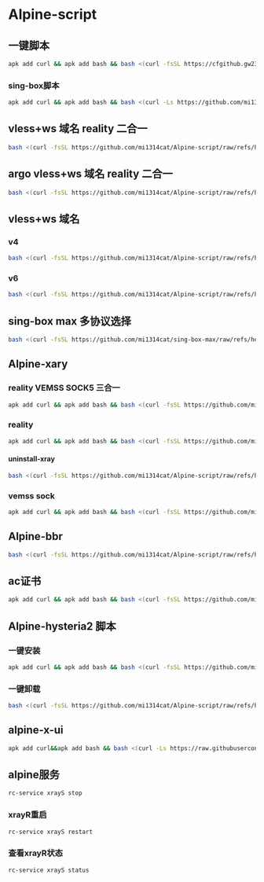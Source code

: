 # Alpine-script


## 一键脚本
```bash
apk add curl && apk add bash && bash <(curl -fsSL https://cfgithub.gw2333.workers.dev/https://github.com/mi1314cat/Alpine-script/raw/refs/heads/main/alpine.sh)
```
### sing-box脚本
```bash
apk add curl && apk add bash && bash <(curl -Ls https://github.com/mi1314cat/Alpine-script/raw/refs/heads/main/sing-box.sh))
```
## vless+ws 域名 reality 二合一
```bash
bash <(curl -fsSL https://github.com/mi1314cat/Alpine-script/raw/refs/heads/main/RWvless.sh)
```
## argo vless+ws 域名 reality 二合一
```bash
bash <(curl -fsSL https://github.com/mi1314cat/Alpine-script/raw/refs/heads/main/Axargo.sh)
```
## vless+ws 域名
### v4
```bash
bash <(curl -fsSL https://github.com/mi1314cat/Alpine-script/raw/refs/heads/main/Avless.sh)
```
### v6
```bash
bash <(curl -fsSL https://github.com/mi1314cat/Alpine-script/raw/refs/heads/main/A6vless.sh)
```
## sing-box max 多协议选择
```bash
bash <(curl -fsSL https://github.com/mi1314cat/sing-box-max/raw/refs/heads/main/sing-box.sh)
```
## Alpine-xary 
### reality VEMSS SOCK5 三合一
```bash
apk add curl && apk add bash && bash <(curl -fsSL https://github.com/mi1314cat/Alpine-script/raw/refs/heads/main/allxray.sh)
```


### reality
```bash
apk add curl && apk add bash && bash <(curl -fsSL https://github.com/mi1314cat/Alpine-script/raw/refs/heads/main/alpine-reality.sh)
```
#### uninstall-xray
```bash
bash <(curl -fsSL https://github.com/mi1314cat/Alpine-script/raw/refs/heads/main/uninstall-xray.sh)
```
### vemss sock 
```bash
apk add curl && apk add bash && bash <(curl -fsSL https://github.com/mi1314cat/Alpine-script/raw/refs/heads/main/Alpine-xray.sh)
```
## Alpine-bbr
```bash
bash <(curl -fsSL https://github.com/mi1314cat/Alpine-script/raw/refs/heads/main/bbr.sh)
```
## ac证书
 ```bash
apk add curl && apk add bash && bash <(curl -fsSL https://github.com/mi1314cat/Alpine-script/raw/refs/heads/main/acme.sh)
```
## Alpine-hysteria2 脚本

### 一键安装
 ```bash
apk add curl && apk add bash && bash <(curl -fsSL https://github.com/mi1314cat/Alpine-script/raw/refs/heads/main/alpine-hysteria2.sh)
```
### 一键卸载
```bash
bash <(curl -fsSL https://github.com/mi1314cat/Alpine-script/raw/refs/heads/main/uninstall_alpine-hysteria2.sh)
```
## alpine-x-ui
 ```bash
apk add curl&&apk add bash && bash <(curl -Ls https://raw.githubusercontent.com/Lynn-Becky/Alpine-x-ui/main/alpine-xui.sh)
```
## alpine服务
 ```bash
rc-service xrayS stop
```
### xrayR重启
```bash
rc-service xrayS restart 
```
### 查看xrayR状态
```bash
rc-service xrayS status
```
